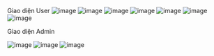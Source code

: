 Giao diện User
![image](https://github.com/vuanhtu2k3/Job_Portuall/assets/116624441/dd280755-5a84-47fa-889b-e94673fe80fb)
![image](https://github.com/vuanhtu2k3/Job_Portuall/assets/116624441/c95d18ae-c8ab-4fbb-b7f9-f71991b6e4e4)
![image](https://github.com/vuanhtu2k3/Job_Portuall/assets/116624441/7fe64b4d-8a01-4224-a76d-4d3cc5fb4247)
![image](https://github.com/vuanhtu2k3/Job_Portuall/assets/116624441/0fff28f0-4b1c-4d5a-bb84-ea7106fe3a5d)
![image](https://github.com/vuanhtu2k3/Job_Portuall/assets/116624441/831303ee-a3c3-42a2-99a3-6779b2dec569)
![image](https://github.com/vuanhtu2k3/Job_Portuall/assets/116624441/b30b0ffe-7eae-44ce-a5b8-b5a25035492b)
![image](https://github.com/vuanhtu2k3/Job_Portuall/assets/116624441/0e596a63-59dc-4fed-b9dc-f83bffcd32bc)

Giao diện Admin 

![image](https://github.com/vuanhtu2k3/Job_Portuall/assets/116624441/46feab64-a442-476a-990d-5176d4b41b0f)
![image](https://github.com/vuanhtu2k3/Job_Portuall/assets/116624441/4866e4ff-b9e5-4e16-bd22-7fdf03f93db7)
![image](https://github.com/vuanhtu2k3/Job_Portuall/assets/116624441/392e3a91-e657-41f4-8fe8-b979594f781e)
